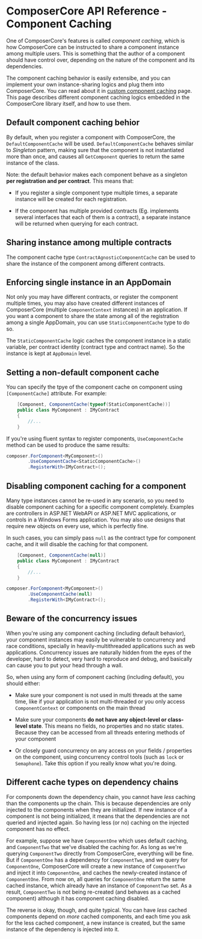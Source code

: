 
# ComposerCore API Reference - Component Caching

One of ComposerCore's features is called *component caching*, which is how ComposerCore can be instructed to
share a component instance among multiple users. This is something that the author of a component
should have control over, depending on the nature of the component and its dependencies.

The component caching behavior is easily extensibe, and you can implement your own instance-sharing
logics and plug them into ComposerCore. You can read about it in 
[custom component caching](../extension/cache.md) page. This page describes different component
caching logics embedded in the ComposerCore library itself, and how to use them. 



## Default component caching behior

By default, when you register a component with ComposerCore, the `DefaultComponentCache` will
be used. `DefaultComponentCache` behaves similar to *Singleton* pattern, making sure that the
component is not instantiated more than once, and causes all `GetComponent` queries to return
the same instance of the class.

Note: the default behavior makes each component behave as a singleton 
**per registration and per contract**. This means that:

* If you register a single component type multiple times, a separate instance will be created for each registration.

* If the component has multiple provided contracts (Eg. implements several interfaces that each of them is a contract), a separate instance will be returned when querying for each contract.



## Sharing instance among multiple contracts

The component cache type `ContractAgnosticComponentCache` can be used to share the instance of the component
among different contracts.



## Enforcing single instance in an AppDomain

Not only you may have different contracts, or register the component multiple times, you may also have created
different instances of ComposerCore (multiple `ComponentContext` instances) in an application. If you want a component
to share the state among all of the registration among a single AppDomain, you can use `StaticComponentCache`
type to do so.

The `StaticComponentCache` logic caches the component instance in a static variable, per contract identity 
(contract type and contract name). So the instance is kept at `AppDomain` level.



## Setting a non-default component cache

You can specify the tpye of the component cache on component using `[ComponentCache]` attribute. For example:

```csharp
    [Component, ComponentCache(typeof(StaticComponentCache))]
    public class MyComponent : IMyContract
    {
        //...
    }
```

If you're using fluent syntax to register components, `UseComponentCache` method can be used to produce
the same results:

```csharp
composer.ForComponent<MyComponent>()
        .UseComponentCache<StaticComponentCache>()
        .RegisterWith<IMyContract>();
```



## Disabling component caching for a component

Many type instances cannot be re-used in any scenario, so you need to disable component caching for a specific
component completely. Examples are controllers in ASP.NET WebAPI or ASP.NET MVC applications, or controls in
a Windows Forms application. You may also use designs that require new objects on every use, which is perfectly
fine.

In such cases, you can simply pass `null` as the contract type for component cache, and it will disable the
caching for that component. 

```csharp
    [Component, ComponentCache(null)]
    public class MyComponent : IMyContract
    {
        //...
    }
```

```csharp
composer.ForComponent<MyComponent>()
        .UseComponentCache(null)
        .RegisterWith<IMyContract>();
```



## Beware of the concurrency issues

When you're using any component caching (including default behavior), your component instances may easily
be vulnerable to concurrency and race conditions, specially in heavily-multithreaded applications such
as web applications. Concurrency issues are naturally hidden from the eyes of the developer, hard to
detect, very hard to reproduce and debug, and basically can cause you to put your head through a wall.

So, when using any form of component caching (including default), you should either:

* Make sure your component is not used in multi threads at the same time, like if your application is not
multi-threaded or you only access `ComponentContext` or components on the main thread

* Make sure your components **do not have any object-level or class-level state**. This means no fields,
no properties and no static states. Because they can be accessed from all threads entering methods of
your component

* Or closely guard concurrency on any access on your fields / properties on the component, using concurrency
control tools (such as `lock` or `Semaphone`). Take this option if you really know what you're doing.




## Different cache types on dependency chains

For components down the dependency chain, you cannot have *less* caching than the components up the chain.
This is because dependencies are only injected to the components when they are initialized. If new
instance of a component is not being initialized, it means that the dependencies are not queried and
injected again. So having less (or no) caching on the injected component has no effect.

For example, suppose we have `ComponentOne` which uses default caching, and `ComponentTwo` that we've
disabled the caching for. As long as we're querying `ComponentTwo` directly from ComposerCore, everything
will be fine. But if `ComponentOne` has a dependency for `ComponentTwo`, and we query for `ComponentOne`,
ComposerCore will create a new instance of `ComponentTwo` and inject it into `ComponentOne`, and caches the
newly-created instance of `ComponentOne`. From now on, all queries for `ComponentOne` return the same
cached instance, which already have an instance of `ComponentTwo` set. As a result, `ComponentTwo` is not
being re-created (and behaves as a cached component) although it has component caching disabled.

The reverse is okay, though, and quite typical. You can have *less* cached components depend on 
*more* cached components, and each time you ask for the less cached component, a new instance is
created, but the same instance of the dependency is injected into it.



